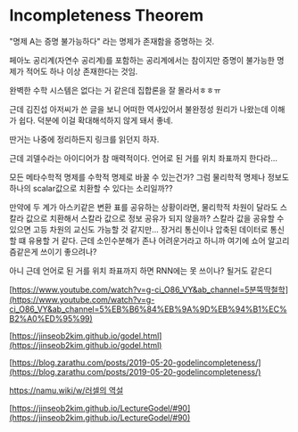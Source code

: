 # Incompleteness Theorem

"명제 A는 증명 불가능하다" 라는 명제가 존재함을 증명하는 것.

페아노 공리계(자연수 공리계)를 포함하는 공리계에서는 참이지만 증명이 불가능한 명제가 적어도 하나 이상 존재한다는 것임.

완벽한 수학 시스템은 없다는 거 같은데 집합론을 잘 몰라서ㅎㅎㅠ

근데 김진섭 아저씨가 쓴 글을 보니 어떠한 역사있어서 불완정성 원리가 나왔는데 이해가 쉽다. 덕분에 이걸 확대해석하지 않게 돼서 좋네.

딴거는 나중에 정리하든지 링크를 읽던지 하자.

근데 괴델수라는 아이디어가 참 매력적이다. 언어로 된 거를 위치 좌표까지 한다라...

모든 메타수학적 명제를 수학적 명제로 바꿀 수 있는건가? 그럼 물리학적 명제나 정보도 하나의 scalar값으로 치환할 수 있다는 소리일까??

만약에 두 계가 아스키같은 변환 표를 공유하는 상황이라면, 물리학적 차원이 달라도 스칼라 값으로 치환해서 스칼라 값으로 정보 공유가 되지 않을까? 스칼라 값을 공유할 수 있으면 고등 차원의 교신도 가능할 것 같지만... 장거리 통신이나 압축된 데이터로 통신할 떄 유용할 거 같다. 근데 소인수분해가 존나 어려운거라고 하니까 여기에 쇼어 알고리즘같은게 쓰이기 좋으려나?

아니 근데 언어로 된 거를 위치 좌표까지 하면 RNN에는 못 쓰이나? 될거도 같은디

[https://www.youtube.com/watch?v=g-ci_O86_VY&ab_channel=5분뚝딱철학](https://www.youtube.com/watch?v=g-ci_O86_VY&ab_channel=5%EB%B6%84%EB%9A%9D%EB%94%B1%EC%B2%A0%ED%95%99)

[https://jinseob2kim.github.io/godel.html](https://jinseob2kim.github.io/godel.html)

[https://blog.zarathu.com/posts/2019-05-20-godelincompleteness/](https://blog.zarathu.com/posts/2019-05-20-godelincompleteness/)

[https://namu.wiki/w/러셀의 역설](https://namu.wiki/w/%EB%9F%AC%EC%85%80%EC%9D%98%20%EC%97%AD%EC%84%A4)

[https://jinseob2kim.github.io/LectureGodel/#90](https://jinseob2kim.github.io/LectureGodel/#90)